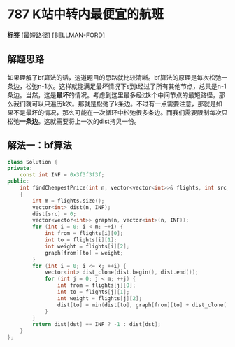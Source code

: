 # 787 K站中转内最便宜的航班

**标签** [最短路径] [BELLMAN-FORD]

## 解题思路
如果理解了bf算法的话，这道题目的思路就比较清晰。bf算法的原理是每次松弛一条边，松弛n-1次。这样就能满足最坏情况下s到t经过了所有其他节点，总共是n-1条边。当然，这是**最坏**的情况。考虑到这里最多经过k个中间节点的最短路径，那么我们就可以只遍历k次。那就是松弛了k条边。不过有一点需要注意，那就是如果不是最坏的情况，那么可能在一次循环中松弛很多条边。而我们需要限制每次只松弛**一条边**。这就需要将上一次的dist拷贝一份。

## 解法一：bf算法
```c++
class Solution {
private:
    const int INF = 0x3f3f3f3f;
public:
    int findCheapestPrice(int n, vector<vector<int>>& flights, int src, int dst, int k)
    {
        int m = flights.size();
        vector<int> dist(n, INF);
        dist[src] = 0;
        vector<vector<int>> graph(n, vector<int>(n, INF));
        for (int i = 0; i < m; ++i) {
            int from = flights[i][0];
            int to = flights[i][1];
            int weight = flights[i][2];
            graph[from][to] = weight;
        }
        for (int i = 0; i <= k; ++i) {
            vector<int> dist_clone(dist.begin(), dist.end());
            for (int j = 0; j < m; ++j) {
                int from = flights[j][0];
                int to = flights[j][1];
                int weight = flights[j][2];
                dist[to] = min(dist[to], graph[from][to] + dist_clone[from]);
            }
        }
        return dist[dst] == INF ? -1 : dist[dst];
    }
};
```
